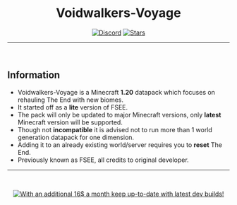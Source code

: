 <h1 align="center">Voidwalkers-Voyage</h1>

<p align="center">
    <a href="https://discord.gg/xFtghGVCVD"><img src="https://img.shields.io/discord/923817461550297108?color=7289DA&logo=discord&style=for-the-badge&logoColor=7289DA" alt="Discord"/></a>
    <a href="https://github.com/PhoenixCodingStuff/Voidwalkers-Voyage/stargazers"><img src="https://img.shields.io/github/stars/PhoenixCodingStuff/Voidwalkers-Voyage?style=for-the-badge&logo=github&color=yellow" alt="Stars"/></a>
</p>

<hr>

<br>

## Information
- Voidwalkers-Voyage is a Minecraft **1.20** datapack which focuses on rehauling The End with new biomes.
- It started off as a **lite** version of FSEE.
- The pack will only be updated to major Minecraft versions, only **latest** Minecraft version will be supported.
- Though not **incompatible** it is advised not to run more than 1 world generation datapack for one dimension.
- Adding it to an already existing world/server requires you to **reset** The End.
- Previously known as FSEE, all credits to original developer.

<hr>

<br>

<p align="center">
    <a href="https://ko-fi.com/slimecraftsmp"><img src="https://i.imgur.com/24BzK4O.png" alt="With an additional 16$ a month keep up-to-date with latest dev builds!" /></a>
</p>

